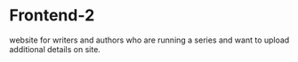 # Frontend-2
website for writers and authors who are running a series and want to upload additional details on site.
